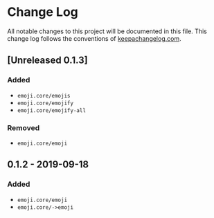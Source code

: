 # Change Log
All notable changes to this project will be documented in this file. This change log follows the conventions of [keepachangelog.com](http://keepachangelog.com/).

## [Unreleased 0.1.3]
### Added
- `emoji.core/emojis`
- `emoji.core/emojify`
- `emoji.core/emojify-all`
### Removed
- `emoji.core/emoji`

## 0.1.2 - 2019-09-18
### Added
- `emoji.core/emoji`
- `emoji.core/->emoji`

[Unreleased]: https://github.com/dawran6/emoji/compare/0.1.2...HEAD
[0.1.2]: https://github.com/dawran6/emoji/compare/0.1.0...0.1.2
